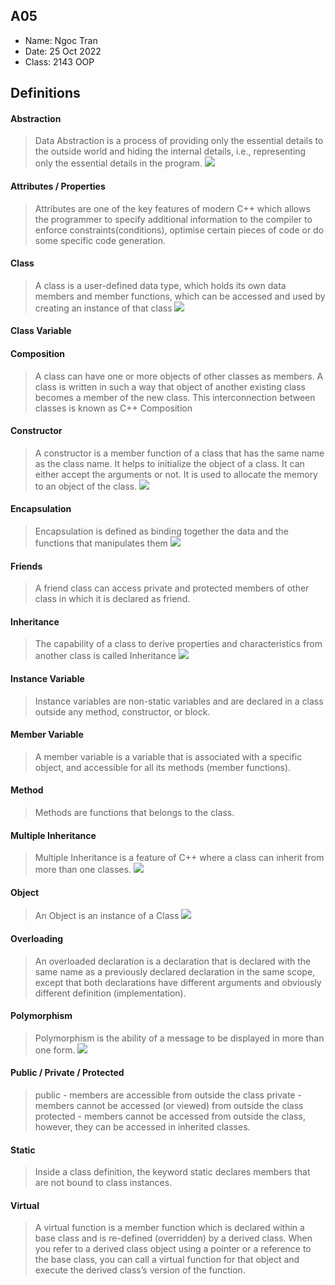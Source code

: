 ## A05

- Name: Ngoc Tran
- Date: 25 Oct 2022
- Class: 2143 OOP

## Definitions

#### Abstraction
> Data Abstraction is a process of providing only the essential details to the outside world and hiding the internal details, i.e., representing only the essential details in the program.
> <img src="https://journaldev.nyc3.digitaloceanspaces.com/2019/09/data-abstraction.png">

#### Attributes / Properties
> Attributes are one of the key features of modern C++ which allows the programmer to specify additional information to the compiler to enforce constraints(conditions), optimise certain pieces of code or do some specific code generation.

#### Class
> A class is a user-defined data type, which holds its own data members and member functions, which can be accessed and used by creating an instance of that class
> <img src="https://media.geeksforgeeks.org/wp-content/cdn-uploads/Classes-and-Objects-in-C.png">

#### Class Variable

#### Composition
> A class can have one or more objects of other classes as members. A class is written in such a way that object of another existing class becomes a member of the new class. This interconnection between classes is known as C++ Composition

#### Constructor
> A constructor is a member function of a class that has the same name as the class name. It helps to initialize the object of a class. It can either accept the arguments or not. It is used to allocate the memory to an object of the class.
> <img src="https://media.geeksforgeeks.org/wp-content/cdn-uploads/20191128195435/CPP-Constructors.png">

#### Encapsulation
>  Encapsulation is defined as binding together the data and the functions that manipulates them
>  <img src="https://media.geeksforgeeks.org/wp-content/uploads/Encapsulation-in-C-1.jpg">

#### Friends
> A friend class can access private and protected members of other class in which it is declared as friend.

#### Inheritance
> The capability of a class to derive properties and characteristics from another class is called Inheritance
> <img src="https://media.geeksforgeeks.org/wp-content/uploads/inheritance2.png">

#### Instance Variable
> Instance variables are non-static variables and are declared in a class outside any method, constructor, or block.

#### Member Variable
> A member variable is a variable that is associated with a specific object, and accessible for all its methods (member functions).

#### Method
> Methods are functions that belongs to the class.

#### Multiple Inheritance
> Multiple Inheritance is a feature of C++ where a class can inherit from more than one classes.
> <img src="https://media.geeksforgeeks.org/wp-content/uploads/diamondproblem.png">

#### Object
> An Object is an instance of a Class
> <img src="https://simplesnippets.tech/wp-content/uploads/2018/03/classes-and-objects-in-c.jpg">

#### Overloading
> An overloaded declaration is a declaration that is declared with the same name as a previously declared declaration in the same scope, except that both declarations have different arguments and obviously different definition (implementation).

#### Polymorphism
> Polymorphism is the ability of a message to be displayed in more than one form. 
> <img src="https://www.guru99.com/images/2/062920_1112_CPolymorphi1.png">

#### Public / Private / Protected
> public - members are accessible from outside the class
> private - members cannot be accessed (or viewed) from outside the class
> protected - members cannot be accessed from outside the class, however, they can be accessed in inherited classes.

#### Static
> Inside a class definition, the keyword static declares members that are not bound to class instances.

#### Virtual
> A virtual function is a member function which is declared within a base class and is re-defined (overridden) by a derived class. When you refer to a derived class object using a pointer or a reference to the base class, you can call a virtual function for that object and execute the derived class’s version of the function. 


